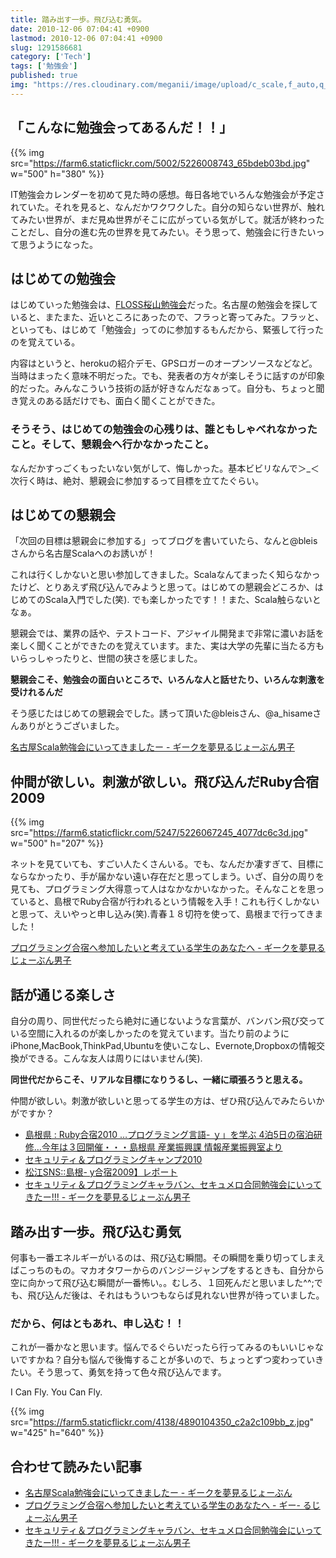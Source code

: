 ```yaml
---
title: 踏み出す一歩。飛び込む勇気。
date: 2010-12-06 07:04:41 +0900
lastmod: 2010-12-06 07:04:41 +0900
slug: 1291586681
category: ['Tech']
tags: ['勉強会']
published: true
img: "https://res.cloudinary.com/meganii/image/upload/c_scale,f_auto,q_auto,w_300/v1514031264/thumbnail_tech.png"
---
```



## 「こんなに勉強会ってあるんだ！！」

{{% img src="https://farm6.staticflickr.com/5002/5226008743_65bdeb03bd.jpg" w="500" h="380" %}}

IT勉強会カレンダーを初めて見た時の感想。毎日各地でいろんな勉強会が予定されていた。それを見ると、なんだかワクワクした。自分の知らない世界が、触れてみたい世界が、まだ見ぬ世界がそこに広がっている気がして。就活が終わったことだし、自分の進む先の世界を見てみたい。そう思って、勉強会に行きたいって思うようになった。

## はじめての勉強会
はじめていった勉強会は、[FLOSS桜山勉強会](http://www.flosss.info/)だった。名古屋の勉強会を探していると、またまた、近いところにあったので、フラっと寄ってみた。フラッと、といっても、はじめて「勉強会」ってのに参加するもんだから、緊張して行ったのを覚えている。

内容はというと、herokuの紹介デモ、GPSロガーのオープンソースなどなど。当時はまったく意味不明だった。でも、発表者の方々が楽しそうに話すのが印象的だった。みんなこういう技術の話が好きなんだなぁって。自分も、ちょっと聞き覚えのある話だけでも、面白く聞くことができた。


### そうそう、はじめての勉強会の心残りは、誰ともしゃべれなかったこと。そして、懇親会へ行かなかったこと。
なんだかすっごくもったいない気がして、悔しかった。基本ビビリなんで＞_＜ 次行く時は、絶対、懇親会に参加するって目標を立てたぐらい。

## はじめての懇親会
「次回の目標は懇親会に参加する」ってブログを書いていたら、なんと@bleisさんから名古屋Scalaへのお誘いが！

これは行くしかないと思い参加してきました。Scalaなんてまったく知らなかったけど、とりあえず飛び込んでみようと思って。はじめての懇親会どころか、はじめてのScala入門でした(笑). でも楽しかったです！！また、Scala触らないとなぁ。

懇親会では、業界の話や、テストコード、アジャイル開発まで非常に濃いお話を楽しく聞くことができたのを覚えています。また、実は大学の先輩に当たる方もいらっしゃったりと、世間の狭さを感じました。

**懇親会こそ、勉強会の面白いところで、いろんな人と話せたり、いろんな刺激を受けれるんだ**

そう感じたはじめての懇親会でした。誘って頂いた@bleisさん、@a_hisameさんありがとうございました。

[名古屋Scala勉強会にいってきましたー - ギークを夢見るじょーぶん男子](https://www.meganii.com/blog/2010/01/25/1264479393)


## 仲間が欲しい。刺激が欲しい。飛び込んだRuby合宿2009

{{% img src="https://farm6.staticflickr.com/5247/5226067245_4077dc6c3d.jpg" w="500" h="207" %}}

ネットを見ていても、すごい人たくさんいる。でも、なんだか凄すぎて、目標にならなかったり、手が届かない遠い存在だと思ってしまう。いざ、自分の周りを見ても、プログラミング大得意って人はなかなかいなかった。そんなことを思っていると、島根でRuby合宿が行われるという情報を入手！これも行くしかないと思って、えいやっと申し込み(笑).青春１８切符を使って、島根まで行ってきました！


[プログラミング合宿へ参加したいと考えている学生のあなたへ - ギークを夢見るじょーぶん男子](https://www.meganii.com/blog/2009/08/15/1250303235)


## 話が通じる楽しさ
自分の周り、同世代だったら絶対に通じないような言葉が、バンバン飛び交っている空間に入れるのが楽しかったのを覚えています。当たり前のようにiPhone,MacBook,ThinkPad,Ubuntuを使いこなし、Evernote,Dropboxの情報交換ができる。こんな友人は周りにはいません(笑).

**同世代だからこそ、リアルな目標になりうるし、一緒に頑張ろうと思える。**

仲間が欲しい。刺激が欲しいと思ってる学生の方は、ぜひ飛び込んでみたらいかがですか？



- [島根県 : Ruby合宿2010 …プログラミング言語- ｙ」を学ぶ 4泊5日の宿泊研修…今年は３回開催・・・島根県 産業振興課 情報産業振興室より](http://www.pref.shimane.lg.jp/sangyo/rubycamp.html)
- <a href="http://www.ipa.go.jp/jinzai/renkei/spcamp2010/">セキュリティ＆プログラミングキャンプ2010</a>
- <a href="http://matsuesns.jp/users/404/blog_entries/index_for_user?blog_category_id=79">松江SNS::島根- y合宿2009】レポート</a>
- <a href="https://www.meganii.com/blog/2009/12/13/1260666253">セキュリティ＆プログラミングキャラバン、セキュメロ合同勉強会にいってきたー!!! - ギークを夢見るじょーぶん男子</a>

## 踏み出す一歩。飛び込む勇気
何事も一番エネルギーがいるのは、飛び込む瞬間。その瞬間を乗り切ってしまえばこっちのもの。マカオタワーからのバンジージャンプをするときも、自分から空に向かって飛び込む瞬間が一番怖い。。むしろ、１回死んだと思いました^^;でも、飛び込んだ後は、それはもういつもならば見れない世界が待っていました。


### だから、何はともあれ、申し込む！！
これが一番かなと思います。悩んでるぐらいだったら行ってみるのもいいじゃないですかね？自分も悩んで後悔することが多いので、ちょっとずつ変わっていきたい。そう思って、勇気を持って色々飛び込んでます。

I Can Fly. You Can Fly.

{{% img src="https://farm5.staticflickr.com/4138/4890104350_c2a2c109bb_z.jpg" w="425" h="640" %}}


## 合わせて読みたい記事
- <a href="https://www.meganii.com/blog/2010/01/25/1264479393">名古屋Scala勉強会にいってきましたー - ギークを夢見るじょーぶん</a>
- <a href="https://www.meganii.com/blog/2009/08/15/1250303235">プログラミング合宿へ参加したいと考えている学生のあなたへ - ギー- るじょーぶん男子</a>
- <a href="https://www.meganii.com/blog/2009/12/13/1260666253">セキュリティ＆プログラミングキャラバン、セキュメロ合同勉強会にいってきたー!!! - ギークを夢見るじょーぶん男子</a>
